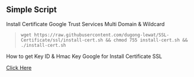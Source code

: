 ## Simple Script
Install Certificate Google Trust Services Multi Domain &amp; Wildcard


> `wget https://raw.githubusercontent.com/dugong-lewat/SSL-Certificate/ssl/install-cert.sh && chmod 755 install-cert.sh && ./install-cert.sh`

How to get Key ID & Hmac Key Google for Install Certificate SSL

[Click Here](https://cloud.google.com/certificate-manager/docs/public-ca-tutorial)

